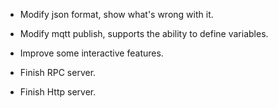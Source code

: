 + Modify json format, show what's wrong with it.

+ Modify mqtt publish, supports the ability to define variables.

+ Improve some interactive features.

+ Finish RPC server.

+ Finish Http server.
